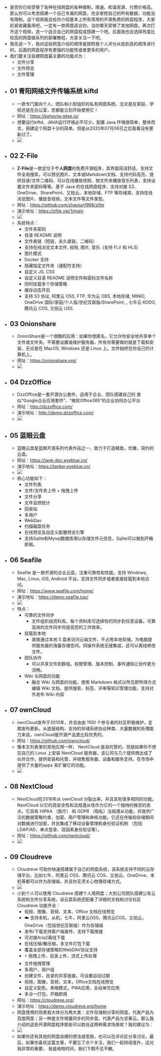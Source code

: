 - 是否你已经受够了各种在线网盘的各种限制，限速、和谐资源、付费价格高。那么你可以考虑搭建一个自己专属的网盘，完全掌控自己的所有数据，功能没有限制。这个视频我会给你介绍基本上所有常用的开源免费的网盘程序，大家赶紧收藏备用吧，一定有一款网盘适合你。当你哪天受够了其他网盘，再次打开这个视频，选一个适合自己的网盘程成搭建一个吧。后面我也会选择热度比较高的网盘做系列的部署教程，大家关注一下吧。
- 我先说一下，我对这些网盘介绍的顺序是按照我个人评分从低到高的顺序进行的，后面的网盘程序有更强的功能性或者更多的用户。
- 我们要关注自建网盘最主要的功能点为：
    - 文件分享
    - 文件预览
    - 文件管理
- ## 01 青阳网络文件传输系统 kiftd
    - 一款专门面向个人、团队和小型组织的私有网盘系统。无论是在家庭、学校还是在办公室，您都能立刻开始使用它！
    - 网址：https://kohgylw.gitee.io/
    - 想要运行kiftd，JAVA运行环境必不可少。配置 Java 环境很简单，整体而言，搭建这个网盘十分的简单。但是从2020年07月06日之后我看没有更新过了。
    - ![](https://yixiaoer-img.oss-cn-shanghai.aliyuncs.com/20220406/1f52ff3b-07ff-4308-b030-8913fa12e88b.jpg)
- ## 02 Z-File
    - **Z-File**是一款定位于**个人网盘**的免费开源程序，其界面简洁舒适，支持文件全局搜索，可以预览图片、文本或Markdown文档、支持代码高亮、提供目录/文件二维码、可以在线播放视频、按文件夹播放音乐列表，支持设置文件夹密码等等。基于 Java 的在线网盘程序，支持对接 S3、OneDrive、SharePoint、又拍云、本地存储、FTP 等存储源，支持在线浏览图片、播放音视频，文本文件等文件类型。
    - 网址：https://github.com/zhaojun1998/zfile
    - 演示地址：https://zfile.vip/1/main
    - ![](https://yixiaoer-img.oss-cn-shanghai.aliyuncs.com/20220406/720ad9fb-097d-4264-8688-3f83074370a6.jpg)
    - 系统特点：
        - 文件夹密码
        - 目录 README 说明
        - 文件直链（短链，永久直链，二维码）
        - 支持在线浏览文本文件, 视频, 图片, 音乐. (支持 FLV 和 HLS)
        - 图片模式
        - Docker 支持
        - 隐藏指定文件夹（通配符支持）
        - 自定义 JS, CSS
        - 自定义目录 README 说明文件和密码文件名称
        - 同时挂载多个存储策略
        - 缓存动态开启
        - 支持 S3 协议, 阿里云 OSS, FTP, 华为云 OBS, 本地存储, MINIO, OneDrive 国际/家庭/个人版/世纪互联版/SharePoint, , 七牛云 KODO, 腾讯云 COS, 又拍云 USS.
- ## 03 Onionshare
    - OnionShare是一个很酷的应用：如果你想匿名，它允许你安全地共享单个文件或文件夹。不需要设置或维护服务器，所有你需要做的就是下载和安装，无论是在 MacOS, Windows 还是 Linux 上。文件始终在你自己的计算机上。
    - 网址：https://onionshare.org/
    - ![](https://yixiaoer-img.oss-cn-shanghai.aliyuncs.com/20220406/6a777b98-3487-47c3-a374-d85fc44ef301.jpg)
- ## 04 DzzOffice
    - DzzOffice是一套开源办公套件，适用于企业、团队搭建自己的 类似“Google企业应用套件”、“微软Office365”的企业协同办公平台
    - 网址：http://dzzoffice.com/
    - 演示地址：http://demo.dzzoffice.com/
    - ![](https://yixiaoer-img.oss-cn-shanghai.aliyuncs.com/20220406/c54d7c67-cc85-49f9-9b2d-aac82463230e.jpg)
- ## 05 蓝眼云盘
    - 蓝眼云盘是蓝眼开源系列代表作品之一，致力于打造精致，优雅，简约的云盘。
    - 网址：https://tank-doc.eyeblue.cn/
    - 演示地址：https://tanker.eyeblue.cn/
    - ![](https://yixiaoer-img.oss-cn-shanghai.aliyuncs.com/20220406/e3f9856a-7b02-477c-b17d-6feb43929a11.jpg)
    - 核心功能如下：
        - 文件列表
        - 文件/文件夹上传 + 拖拽上传
        - 文件分享
        - 文件监控统计
        - 回收站
        - 多用户
        - WebDav
        - 扫描磁盘任务
        - 在线预览及自定义配置预览引擎
        - 支持Sqlite和Mysql数据库用以存储文件元信息，Sqlite可以做到开箱即用。
- ## 06 Seafile
    - Seafile 是一款开源的企业云盘，注重可靠性和性能。支持 Windows, Mac, Linux, iOS, Android 平台。支持文件同步或者直接挂载到本地访问。
    - 网址：https://www.seafile.com/home/
    - 演示地址：https://demo.seafile.top/
    - ![](https://yixiaoer-img.oss-cn-shanghai.aliyuncs.com/20220406/351e7fba-ad18-4341-8593-a7839c54083f.jpg)
    - 特点：
        - 可靠的文件同步
            - 文件组织成资料库。每个资料库可选择性的同步到任意设备。可靠高效的文件同步将提高您的工作效率。
        - 挂载到本地
            - 直接通过本地 S 盘来访问云端文件，不占用本地存储。为电脑提供服务器的海量存储空间。同操作系统无缝集成，还可以离线修改文件。
        - 团队协作
            - 可以共享文件到群组。权限管理、版本控制、事件通知让协作更为流畅。
        - Wiki 与网盘的功能
            - 融合 Wiki 与网盘的功能，使用 Markdown 格式以所见即所得方式编辑 Wiki 文档，提供搜索、标签、评审等知识管理功能，支持对外发布 Wiki 内容
- ## 07 ownCloud
    - ownCloud发布于2010年，并且由由 1100 个参与者的社区积极维护，定期发布更新。从底层结构、支持的存储系统协议种类、大量数据的处理能力来说，ownCloud是开源产品里比较优秀的。
    - 网址：https://github.com/owncloud/
    - 像本文列表里的其他应用一样， NextCloud 是自托管的，但是如果你不想在自己的 Linux 上安装 NextCloud 服务器，该公司与几个提供商达成了伙伴合作，提供安装和托管，并销售服务器、设备和服务支持。在市场中提供了大量的apps 来扩展它的功能。
    - ![](https://yixiaoer-img.oss-cn-shanghai.aliyuncs.com/20220406/31a60cf6-dfe6-4c50-bf31-da5eba57cfa6.jpg)
- ## 08 **NextCloud**
    - NextCloud在2016年从 ownCloud 分裂出来，并且具有很多相同的功能。 NextCloud 以它的高安全性和法规遵从性作为它的一个独特的推崇的卖点。它具有 HIPAA （医疗） 和 GDPR （隐私）法规遵从功能，并提供广泛的数据策略约束、加密、用户管理和审核功能。它还在传输和存储期间对数据进行加密，并且集成了移动设备管理和身份验证机制 （包括 LDAP/AD、单点登录、双因素身份验证等）。
    - 网址：https://github.com/nextcloud/
    - ![](https://yixiaoer-img.oss-cn-shanghai.aliyuncs.com/20220406/3144b5e0-8e99-4e1e-a092-f0245526269b.jpg)
- ## 09 Cloudreve
    - Cloudreve 可助你快速搭建属于自己的网盘系统，该系统支持不同的云存储平台，比如七牛、阿里云 OSS、腾讯云 COS、又拍云、OneDrive、本机等都可以作为存储端，并且你无须关心物理存储方式。
    - ![](https://yixiaoer-img.oss-cn-shanghai.aliyuncs.com/20220406/84e7cada-e210-4029-a1ee-6b2337daa5b5.jpg)
    - 小到个人可以使用 Cloudreve 搭建个人用网盘；大到公司团队搭建公有云系统和文件分享系统。该云盘系统还配备了详细的文档和讨论社区 Cloudreve 功能齐全：
        - 视频、图像、音频、文本、Office 文档在线预览
        - ☁️ 支持本机，从机，七牛，阿里云OSS，腾讯云COS，又拍云，OneDrive（包括世纪互联版）作为存储端
        - 发布/下载支持客户端直传，支持下载限速
        - 可对接Aria2离线下载
        - 在线压缩/解压缩，多文件打包下载
        - 覆盖全部存储策略的WebDAV协议支持
        - ⚡ 拖拽上传，目录上传，流式上传处理
        - 文件拖拽管理
        - 多用户，用户组
        - 创建文件，目录的共享链接，可设置自动过期
        - 视频，图像，音频，文本，Office文档在线预览
        - 自定义配色，黑暗模式，PWA应用，全站单页应用
        - 多合一打包，开箱即用
    - 网址：https://cloudreve.org/
    - 演示地址：https://demo.cloudreve.org/home
    - 网盘使用的场景我大体分为两大类：文件存储和分享的网盘，代表产品为百度网盘；另一种是文件增量同步的同步盘，代表产品为坚果云。那么我介绍的这些开源网盘程序那些可以胜任这两种需求场景呢？我的建议为：
    - ![](https://yixiaoer-img.oss-cn-shanghai.aliyuncs.com/20220406/333d8944-84c9-411a-bb7f-655b8b94c776.jpg)
    - 如果你还有其他的网盘自建的想法或思路，也可以在评论区分享讨论。最后，如果你喜欢这篇文章，不要忘了点个关注，我们一起持续提升，这对我非常的重要， 我是格物时间，我们下期不见不散。
